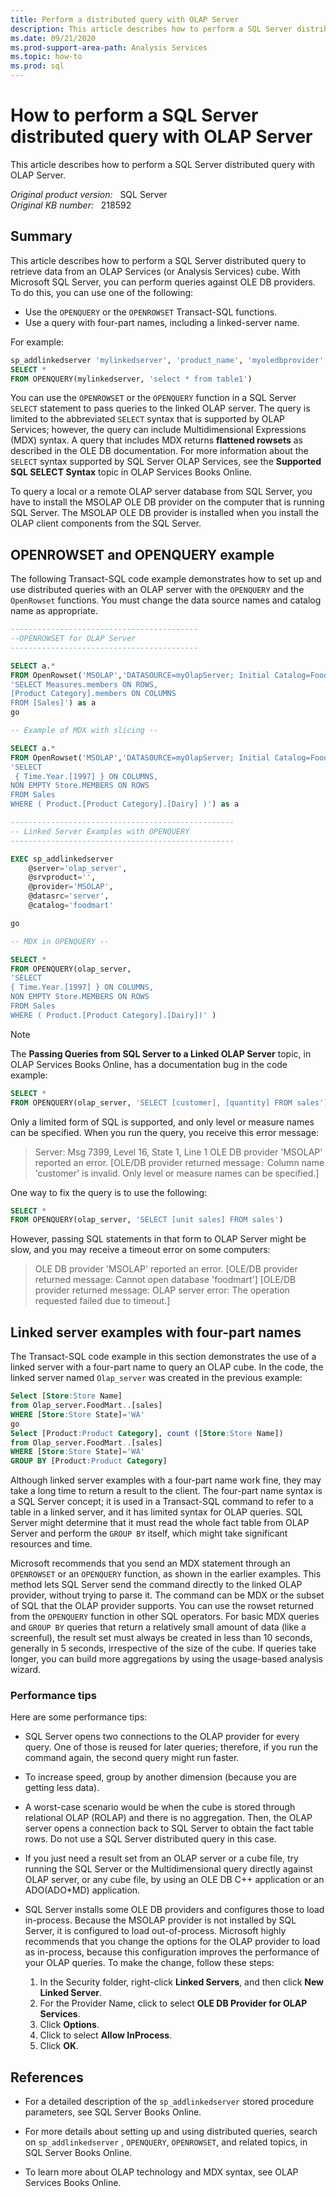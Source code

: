 ```yaml
---
title: Perform a distributed query with OLAP Server
description: This article describes how to perform a SQL Server distributed query with OLAP Server.
ms.date: 09/21/2020
ms.prod-support-area-path: Analysis Services
ms.topic: how-to
ms.prod: sql
---
```

# How to perform a SQL Server distributed query with OLAP Server  

This article describes how to perform a SQL Server distributed query with OLAP Server.

_Original product version:_ &nbsp; SQL Server  
_Original KB number:_ &nbsp; 218592

## Summary

This article describes how to perform a SQL Server distributed query to retrieve data from an OLAP Services (or Analysis Services) cube. With Microsoft SQL Server, you can perform queries against OLE DB providers. To do this, you can use one of the following:

- Use the `OPENQUERY` or the `OPENROWSET` Transact-SQL functions.
- Use a query with four-part names, including a linked-server name.

For example:

```sql
sp_addlinkedserver 'mylinkedserver', 'product_name', 'myoledbprovider', 'data_source','location', 'provider_string', 'catalog'
SELECT *
FROM OPENQUERY(mylinkedserver, 'select * from table1')
```

You can use the `OPENROWSET` or the `OPENQUERY` function in a SQL Server `SELECT` statement to pass queries to the linked OLAP server. The query is limited to the abbreviated `SELECT` syntax that is supported by OLAP Services; however, the query can include Multidimensional Expressions (MDX) syntax. A query that includes MDX returns **flattened rowsets** as described in the OLE DB documentation. For more information about the `SELECT` syntax supported by SQL Server OLAP Services, see the **Supported SQL SELECT Syntax** topic in OLAP Services Books Online.

To query a local or a remote OLAP server database from SQL Server, you have to install the MSOLAP OLE DB provider on the computer that is running SQL Server. The MSOLAP OLE DB provider is installed when you install the OLAP client components from the SQL Server.

## OPENROWSET and OPENQUERY example

The following Transact-SQL code example demonstrates how to set up and use distributed queries with an OLAP server with the `OPENQUERY` and the `OpenRowset` functions. You must change the data source names and catalog name as appropriate.

```sql
------------------------------------------
--OPENROWSET for OLAP Server
------------------------------------------

SELECT a.*
FROM OpenRowset('MSOLAP','DATASOURCE=myOlapServer; Initial Catalog=FoodMart;',
'SELECT Measures.members ON ROWS,
[Product Category].members ON COLUMNS
FROM [Sales]') as a
go

-- Example of MDX with slicing --

SELECT a.*
FROM OpenRowset('MSOLAP','DATASOURCE=myOlapServer; Initial Catalog=FoodMart;',
'SELECT
 { Time.Year.[1997] } ON COLUMNS,
NON EMPTY Store.MEMBERS ON ROWS
FROM Sales
WHERE ( Product.[Product Category].[Dairy] )') as a

--------------------------------------------------
-- Linked Server Examples with OPENQUERY
--------------------------------------------------

EXEC sp_addlinkedserver
    @server='olap_server',
    @srvproduct='',
    @provider='MSOLAP',
    @datasrc='server',
    @catalog='foodmart'

go

-- MDX in OPENQUERY --

SELECT *
FROM OPENQUERY(olap_server,
'SELECT
{ Time.Year.[1997] } ON COLUMNS,
NON EMPTY Store.MEMBERS ON ROWS
FROM Sales
WHERE ( Product.[Product Category].[Dairy])' )
```

> [!NOTE]
> The **Passing Queries from SQL Server to a Linked OLAP Server** topic, in OLAP Services Books Online, has a documentation bug in the code example:

```sql
SELECT *
FROM OPENQUERY(olap_server, 'SELECT [customer], [quantity] FROM sales')
```

Only a limited form of SQL is supported, and only level or measure names can be specified. When you run the query, you receive this error message:

> Server: Msg 7399, Level 16, State 1, Line 1 OLE DB provider 'MSOLAP' reported an error. [OLE/DB provider returned message`:` Column name 'customer' is invalid. Only level or measure names can be specified.]

One way to fix the query is to use the following:

```sql
SELECT *
FROM OPENQUERY(olap_server, 'SELECT [unit sales] FROM sales')
```

However, passing SQL statements in that form to OLAP Server might be slow, and you may receive a timeout error on some computers:

> OLE DB provider 'MSOLAP' reported an error. [OLE/DB provider returned message: Cannot open database 'foodmart'] [OLE/DB provider returned message: OLAP server error: The operation requested failed due to timeout.]

## Linked server examples with four-part names

The Transact-SQL code example in this section demonstrates the use of a linked server with a four-part name to query an OLAP cube. In the code, the linked server named `Olap_server` was created in the previous example:

```sql
Select [Store:Store Name]
from Olap_server.FoodMart..[sales]
WHERE [Store:Store State]='WA'
go
Select [Product:Product Category], count ([Store:Store Name])
from Olap_server.FoodMart..[sales]
WHERE [Store:Store State]='WA'
GROUP BY [Product:Product Category]
```

Although linked server examples with a four-part name work fine, they may take a long time to return a result to the client. The four-part name syntax is a SQL Server concept; it is used in a Transact-SQL command to refer to a table in a linked server, and it has limited syntax for OLAP queries. SQL Server might determine that it must read the whole fact table from OLAP Server and perform the `GROUP BY` itself, which might take significant resources and time.

Microsoft recommends that you send an MDX statement through an `OPENROWSET` or an `OPENQUERY` function, as shown in the earlier examples. This method lets SQL Server send the command directly to the linked OLAP provider, without trying to parse it. The command can be MDX or the subset of SQL that the OLAP provider supports. You can use the rowset returned from the `OPENQUERY` function in other SQL operators. For basic MDX queries and `GROUP BY` queries that return a relatively small amount of data (like a screenful), the result set must always be created in less than 10 seconds, generally in 5 seconds, irrespective of the size of the cube. If queries take longer, you can build more aggregations by using the usage-based analysis wizard.

### Performance tips

Here are some performance tips:

- SQL Server opens two connections to the OLAP provider for every query. One of those is reused for later queries; therefore, if you run the command again, the second query might run faster.
- To increase speed, group by another dimension (because you are getting less data).
- A worst-case scenario would be when the cube is stored through relational OLAP (ROLAP) and there is no aggregation. Then, the OLAP server opens a connection back to SQL Server to obtain the fact table rows. Do not use a SQL Server distributed query in this case.
- If you just need a result set from an OLAP server or a cube file, try running the SQL Server or the Multidimensional query directly against OLAP server, or any cube file, by using an OLE DB C++ application or an ADO(ADO*MD) application.
- SQL Server installs some OLE DB providers and configures those to load in-process. Because the MSOLAP provider is not installed by SQL Server, it is configured to load out-of-process. Microsoft highly recommends that you change the options for the OLAP provider to load as in-process, because this configuration improves the performance of your OLAP queries. To make the change, follow these steps:

    1. In the Security folder, right-click **Linked Servers**, and then click **New Linked Server**.
    2. For the Provider Name, click to select **OLE DB Provider for OLAP Services**.
    3. Click **Options**.
    4. Click to select **Allow InProcess**.
    5. Click **OK**.

## References

- For a detailed description of the `sp_addlinkedserver` stored procedure parameters, see SQL Server Books Online.

- For more details about setting up and using distributed queries, search on `sp_addlinkedserver` , `OPENQUERY`, `OPENROWSET`, and related topics, in SQL Server Books Online.

- To learn more about OLAP technology and MDX syntax, see OLAP Services Books Online.
